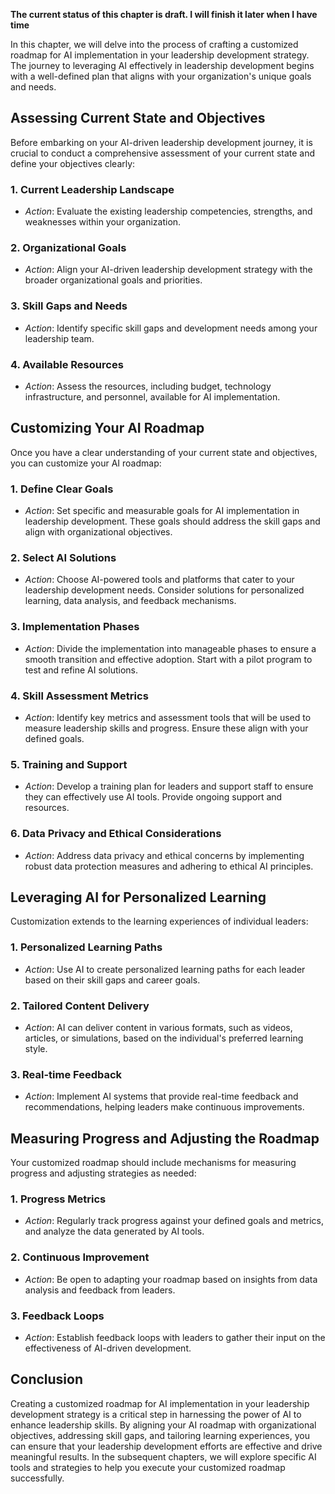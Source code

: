 **The current status of this chapter is draft. I will finish it later when I have time**

In this chapter, we will delve into the process of crafting a customized roadmap for AI implementation in your leadership development strategy. The journey to leveraging AI effectively in leadership development begins with a well-defined plan that aligns with your organization's unique goals and needs.

Assessing Current State and Objectives
--------------------------------------

Before embarking on your AI-driven leadership development journey, it is crucial to conduct a comprehensive assessment of your current state and define your objectives clearly:

### **1. Current Leadership Landscape**

* *Action*: Evaluate the existing leadership competencies, strengths, and weaknesses within your organization.

### **2. Organizational Goals**

* *Action*: Align your AI-driven leadership development strategy with the broader organizational goals and priorities.

### **3. Skill Gaps and Needs**

* *Action*: Identify specific skill gaps and development needs among your leadership team.

### **4. Available Resources**

* *Action*: Assess the resources, including budget, technology infrastructure, and personnel, available for AI implementation.

Customizing Your AI Roadmap
---------------------------

Once you have a clear understanding of your current state and objectives, you can customize your AI roadmap:

### **1. Define Clear Goals**

* *Action*: Set specific and measurable goals for AI implementation in leadership development. These goals should address the skill gaps and align with organizational objectives.

### **2. Select AI Solutions**

* *Action*: Choose AI-powered tools and platforms that cater to your leadership development needs. Consider solutions for personalized learning, data analysis, and feedback mechanisms.

### **3. Implementation Phases**

* *Action*: Divide the implementation into manageable phases to ensure a smooth transition and effective adoption. Start with a pilot program to test and refine AI solutions.

### **4. Skill Assessment Metrics**

* *Action*: Identify key metrics and assessment tools that will be used to measure leadership skills and progress. Ensure these align with your defined goals.

### **5. Training and Support**

* *Action*: Develop a training plan for leaders and support staff to ensure they can effectively use AI tools. Provide ongoing support and resources.

### **6. Data Privacy and Ethical Considerations**

* *Action*: Address data privacy and ethical concerns by implementing robust data protection measures and adhering to ethical AI principles.

Leveraging AI for Personalized Learning
---------------------------------------

Customization extends to the learning experiences of individual leaders:

### **1. Personalized Learning Paths**

* *Action*: Use AI to create personalized learning paths for each leader based on their skill gaps and career goals.

### **2. Tailored Content Delivery**

* *Action*: AI can deliver content in various formats, such as videos, articles, or simulations, based on the individual's preferred learning style.

### **3. Real-time Feedback**

* *Action*: Implement AI systems that provide real-time feedback and recommendations, helping leaders make continuous improvements.

Measuring Progress and Adjusting the Roadmap
--------------------------------------------

Your customized roadmap should include mechanisms for measuring progress and adjusting strategies as needed:

### **1. Progress Metrics**

* *Action*: Regularly track progress against your defined goals and metrics, and analyze the data generated by AI tools.

### **2. Continuous Improvement**

* *Action*: Be open to adapting your roadmap based on insights from data analysis and feedback from leaders.

### **3. Feedback Loops**

* *Action*: Establish feedback loops with leaders to gather their input on the effectiveness of AI-driven development.

Conclusion
----------

Creating a customized roadmap for AI implementation in your leadership development strategy is a critical step in harnessing the power of AI to enhance leadership skills. By aligning your AI roadmap with organizational objectives, addressing skill gaps, and tailoring learning experiences, you can ensure that your leadership development efforts are effective and drive meaningful results. In the subsequent chapters, we will explore specific AI tools and strategies to help you execute your customized roadmap successfully.
